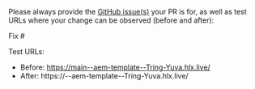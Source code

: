 Please always provide the [GitHub issue(s)](../issues) your PR is for, as well as test URLs where your change can be observed (before and after):

Fix #<gh-issue-id>

Test URLs:
- Before: https://main--aem-template--Tring-Yuva.hlx.live/
- After: https://<branch>--aem-template--Tring-Yuva.hlx.live/
